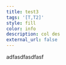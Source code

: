 ```yaml
---
title: test3
tags: '[T,T2]'
style: fill
color: info
description: col des
external_url: false
---
```

adfasdfasdfasf